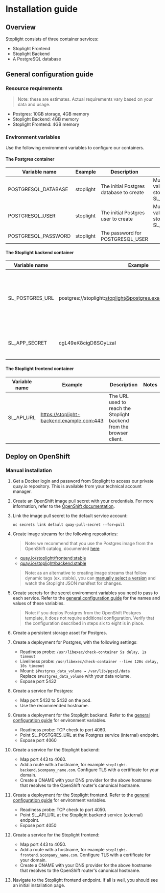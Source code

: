 # Installation guide

## Overview 

Stoplight consists of three container services:

- Stoplight Frontend
- Stoplight Backend
- A PostgreSQL database

## General configuration guide

### Resource requirements

> Note: these are estimates. Actual requirements vary based on your data and usage.

- Postgres: 10GB storage, 4GB memory
- Stoplight Backend: 4GB memory
- Stoplight Frontend: 4GB memory


### Environment variables

Use the following environment variables to configure our containers.

#### The Postgres container

| Variable name | Example | Description | Notes |
| ------------- | ------- | ----------- | ----- |
| POSTGRESQL_DATABASE   | stoplight | The initial Postgres database to create | Must match the value in the stoplight backend's SL_POSTGRES_URL |
| POSTGRESQL_USER | stoplight | The initial Postgres user to create | Must match the value in the stoplight backend's SL_POSTGRES_URL |
| POSTGRESQL_PASSWORD | stoplight | The password for POSTGRESQL_USER | |

#### The Stoplight backend container

| Variable name | Example | Description | Notes |
| ------------- | ------- | ----------- | ----- |
| SL_POSTGRES_URL   | postgres://stoplight:stoplight@postgres.example.com:5432/stoplight | Postgres username, password, URL, and database for the stoplight backend to use | Must match the values configured for Postgres |
| SL_APP_SECRET | cgL49eK8cigD8SOyLzaI | The secret seed used to create and verify tokens | |

#### The Stoplight frontend container

| Variable name | Example | Description | Notes |
| ------------- | ------- | ----------- | ----- |
| SL_API_URL   | https://stoplight-backend.example.com:443 | The URL used to reach the Stoplight backend from the browser client. | |

## Deploy on OpenShift

### Manual installation

1. Get a Docker login and password from Stoplight to access our private quay.io repository. This is available from your technical account manager.
2. Create an OpenShift image pull secret with your credentials. For more information, refer to the [OpenShift documentation](https://docs.openshift.com/container-platform/3.4/dev_guide/managing_images.html#allowing-pods-to-reference-images-from-other-secured-registries).
3. Link the image pull secret to the default service account:
    ```
    oc secrets link default quay-pull-secret --for=pull
    ```
4. Create image streams for the following repositories:

    > Note: we recommend that you use the Postgres image from the OpenShift catalog, documented [here](https://docs.okd.io/latest/using_images/db_images/postgresql.html)

    - [quay.io/stoplight/frontend:stable](https://quay.io/stoplight/frontend:stable)
    - [quay.io/stoplight/backend:stable](https://quay.io/stoplight/backend:stable)

    > Note: as an alternative to creating image streams that follow dynamic tags (ex. stable), you can [manually select a version](#manually-select-an-app-and-API-version) and watch the Stoplight JSON manifest for changes.
5. Create secrets for the secret environment variables you need to pass to each service. Refer to the [general configuration guide](#environment-variables) for the names and values of these variables.

    > Note: if you deploy Postgres from the OpenShift Postgres template, it does not require additional configuration. Verify that the configuration described in steps six to eight is in place.

6. Create a persistent storage asset for Postgres.
7. Create a deployment for Postgres, with the following settings:
    - Readiness probe: `/usr/libexec/check-container 5s delay, 1s timeout`
    - Liveliness probe: `/usr/libexec/check-container --live 120s delay, 10s timeout`
    - Mount: `$Postgres_data_volume → /var/lib/pgsql/data`  
    Replace `$Postgres_data_volume` with your data volume.
    - Expose port 5432
8. Create a service for Postgres:
    - Map port 5432 to 5432 on the pod.
    - Use the recommended hostname.
9. Create a deployment for the Stoplight backend. Refer to the [general configuration guide](#environment-variables) for environment variables.
    - Readiness probe: TCP check to port 4060.
    - Point SL_POSTGRES_URL at the Postgres service (internal) endpoint.
    - Expose port 4060
10. Create a service for the Stoplight backend:
    - Map port 443 to 4060.
    - Add a route with a hostname, for example `stoplight-backend.$company_name.com`. Configure TLS with a certificate for your domain.
    - Create a CNAME with your DNS provider for the above hostname that resolves to the OpenShift router's canonical hostname.
9. Create a deployment for the Stoplight frontend. Refer to the [general configuration guide](#environment-variables) for environment variables.
    - Readiness probe: TCP check to port 4050.
    - Point SL_API_URL at the Stoplight backend service (external) endpoint.
    - Expose port 4050
11. Create a service for the Stoplight frontend:
    - Map port 443 to 4050.
    - Add a route with a hostname, for example `stoplight-frontend.$company_name.com`. Configure TLS with a certificate for your domain.
    - Create a CNAME with your DNS provider for the above hostname that resolves to the OpenShift router's canonical hostname.
12. Navigate to the Stoplight frontend endpoint. If all is well, you should see an initial installation page.
